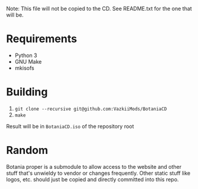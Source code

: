 Note: This file will not be copied to the CD.
See README.txt for the one that will be.

# Requirements

* Python 3
* GNU Make
* mkisofs

# Building

1. `git clone --recursive git@github.com:VazkiiMods/BotaniaCD`
1. `make`

Result will be in `BotaniaCD.iso` of the repository root

# Random

Botania proper is a submodule to allow access to the website and other stuff that's
unwieldy to vendor or changes frequently. Other static stuff like logos, etc. should just
be copied and directly committed into this repo.
